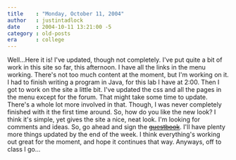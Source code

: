 ```yaml
---
title    : "Monday, October 11, 2004"
author   : justintadlock
date     : 2004-10-11 13:21:00 -5
category : old-posts
era      : college
---
```


Well...Here it is!  I've updated, though not completely.  I've put quite a bit of work in this site so far, this afternoon.  I have all the links in the menu working.  There's not too much content at the moment, but I'm working on it.  I had to finish writing a program in Java, for this lab I have at 2:00.  Then I got to work on the site a little bit.  I've updated the css and all the pages in the menu except for the forum.  That might take some time to update.  There's a whole lot more involved in that.  Though, I was never completely finished with it the first time around.  So, how do you like the new look?  I think it's simple, yet gives the site a nice, neat look.  I'm looking for comments and ideas.  So, go ahead and sign the <a href="http://gresevil.signmyguestbook.com" title="Link No Longer Valid" rel="external"><del> guestbook</del></a>.  I'll have plenty more things updated by the end of the week.  I think everything's working out great for the moment, and hope it continues that way.  Anyways, off to class I go...
